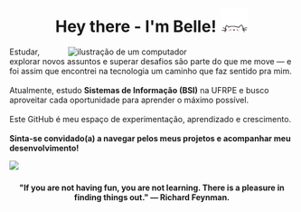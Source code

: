 <h1 align="center">
  Hey there - I'm Belle!
 <img src="assets/cat.gif" width="50" />
</h1>

<img src="https://raw.githubusercontent.com/MicaelliMedeiros/micaellimedeiros/master/image/computer-illustration.png" alt="ilustração de um computador" min-width="400px" max-width="400px" width="400px" align="right">

<p align="left"> 
  Estudar, explorar novos assuntos e superar desafios são parte do que me move — e foi assim que encontrei na tecnologia um caminho que faz sentido pra mim. <br><br>
  Atualmente, estudo <strong>Sistemas de Informação (BSI)</strong> na UFRPE e busco aproveitar cada oportunidade para aprender o máximo possível.<br><br>
  Este GitHub é meu espaço de experimentação, aprendizado e crescimento. <br><br>
  <strong>Sinta-se convidado(a) a navegar pelos meus projetos e acompanhar meu desenvolvimento!</strong>
</p>

<p align="left">
 <a href="https://www.linkedin.com/in/isabelle-barbosa-a37972a6" target="_blank"><img src="https://img.shields.io/badge/-LinkedIn-%230077B5?style=for-the-badge&logo=linkedin&logoColor=white" target="_blank"></a> 

<h4 align="center">  
 "If you are not having fun, you are not learning. There is a pleasure in finding things out." — Richard Feynman.
</h4>

